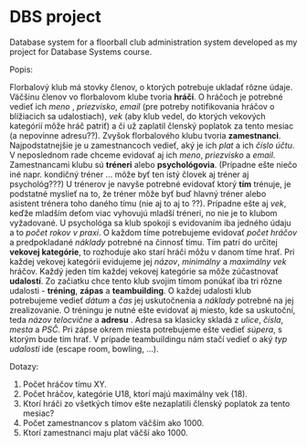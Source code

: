 # DBS project

Database system for a floorball club administration system developed as my project for Database Systems course.


Popis:

Florbalový klub má stovky členov, o ktorých potrebuje ukladať rôzne údaje. Väčšinu členov vo florbalovom klube tvoria **hráči**. O hráčoch je potrebné vedieť ich *meno* , *priezvisko*, *email* (pre potreby notifikovania hráčov o blížiacich sa udalostiach), *vek* (aby klub vedel, do ktorých vekových kategórií môže hráč patriť) a či už zaplatil členský poplatok za tento mesiac (a nepovinne adresu??). Zvyšok florbalového klubu tvoria **zamestnanci**. Najpodstatnejšie je u zamestnancoch vedieť, aký je ich *plat* a ich *číslo účtu*. V neposlednom rade chceme evidovať aj ich *meno*, *priezvisko* a *email*. Zamestnancami klubu sú **tréneri** alebo **psychológovia**. (Prípadne ešte niečo iné napr. kondičný tréner ... môže byť ten istý človek aj tréner aj psychológ???) U trénerov je navyše potrebné evidovať ktorý **tím** trénuje, je podstatné myslieť na to, že tréner môže byť buď hlavný tréner alebo asistent trénera toho daného tímu (nie aj to aj to ??). Prípadne ešte aj *vek*, keďže mladším deťom viac vyhovujú mladší tréneri, no nie je to klubom vyžadované. U psychológa sa klub spokojí s evidovaním iba jedného údaju a to *počet rokov v praxi*. O každom tíme potrebujeme evidovať *počet hráčov* a predpokladané *náklady* potrebné na činnosť tímu. Tím patrí do určitej **vekovej kategórie**, to rozhoduje ako starí hráči môžu v danom tíme hrať. Pri každej vekovej kategórii evidujeme jej *názov*, *minimálny* a *maximálny vek* hráčov. Každý jeden tím každej vekovej kategórie sa môže zúčastnovať **udalostí**. Zo začiatku chce tento klub svojim tímom ponúkať iba tri rôzne udalosti - **tréning**, **zápas** a **teambuilding**. O každej udalosti klub potrebujeme vedieť *dátum* a *čas* jej uskutočnenia a *náklady* potrebné na jej zrealizovanie. O tréningu je nutné ešte evidovať aj miesto, kde sa uskutoční, teda *názov telocvične* a  **adresu** .  Adresa sa klasicky skladá z *ulice*, *čísla*, *mesta* a *PSČ*. Pri zápse okrem miesta potrebujeme ešte vedieť *súpera*, s ktorým bude tím hrať. V prípade teambuildingu nám stačí vedieť o aký *typ udalosti* ide (escape room, bowling, ...).

Dotazy:

1. Počet hráčov tímu XY.
2. Počet hráčov, kategórie U18, ktorí majú maximálny vek (18).
3. Ktorí hráči zo všetkých tímov ešte nezaplatili členský poplatok za tento mesiac?
4. Počet zamestnancov s platom väčším ako 1000.
5. Ktorí zamestnanci maju plat väčší ako 1000.
 
